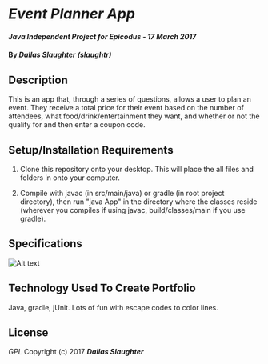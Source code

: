 # _Event Planner App_

#### _Java Independent Project for Epicodus - 17 March 2017_

#### By _**Dallas Slaughter (slaughtr)**_

## Description
This is an app that, through a series of questions, allows a user to plan an event. They receive a total price for their event based on the number of attendees, what food/drink/entertainment they want, and whether or not the qualify for and then enter a coupon code.

## Setup/Installation Requirements
1. Clone this repository onto your desktop. This will place the all files and folders in onto your computer.

2. Compile with javac (in src/main/java) or gradle (in root project directory), then run "java App" in the directory where the classes reside (wherever you compiles if using javac, build/classes/main if you use gradle).

## Specifications
![Alt text](bdd.PNG)

## Technology Used To Create Portfolio
Java, gradle, jUnit. Lots of fun with escape codes to color lines.

## License
*GPL*
Copyright (c) 2017 **_Dallas Slaughter_**

